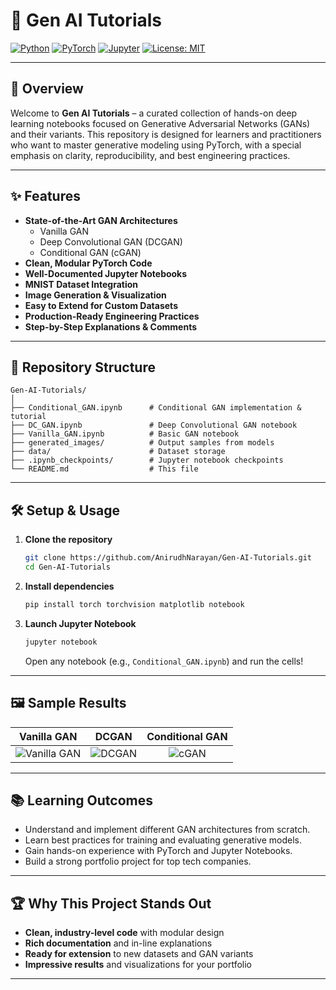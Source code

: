 # 🧠 Gen AI Tutorials

[![Python](https://img.shields.io/badge/Python-3.8%2B-blue?logo=python)](https://www.python.org/)
[![PyTorch](https://img.shields.io/badge/PyTorch-1.9%2B-EE4C2C?logo=pytorch)](https://pytorch.org/)
[![Jupyter](https://img.shields.io/badge/Jupyter-Notebook-orange?logo=jupyter)](https://jupyter.org/)
[![License: MIT](https://img.shields.io/badge/License-MIT-yellow.svg)](LICENSE)

---

## 🚀 Overview

Welcome to **Gen AI Tutorials** – a curated collection of hands-on deep learning notebooks focused on Generative Adversarial Networks (GANs) and their variants. This repository is designed for learners and practitioners who want to master generative modeling using PyTorch, with a special emphasis on clarity, reproducibility, and best engineering practices.

---

## ✨ Features

- **State-of-the-Art GAN Architectures**  
  - Vanilla GAN  
  - Deep Convolutional GAN (DCGAN)  
  - Conditional GAN (cGAN)  
- **Clean, Modular PyTorch Code**  
- **Well-Documented Jupyter Notebooks**  
- **MNIST Dataset Integration**  
- **Image Generation & Visualization**  
- **Easy to Extend for Custom Datasets**  
- **Production-Ready Engineering Practices**  
- **Step-by-Step Explanations & Comments**  

---

## 📂 Repository Structure

```
Gen-AI-Tutorials/
│
├── Conditional_GAN.ipynb      # Conditional GAN implementation & tutorial
├── DC_GAN.ipynb               # Deep Convolutional GAN notebook
├── Vanilla_GAN.ipynb          # Basic GAN notebook
├── generated_images/          # Output samples from models
├── data/                      # Dataset storage
├── .ipynb_checkpoints/        # Jupyter notebook checkpoints
└── README.md                  # This file
```

---

## 🛠️ Setup & Usage

1. **Clone the repository**
    ```sh
    git clone https://github.com/AnirudhNarayan/Gen-AI-Tutorials.git
    cd Gen-AI-Tutorials
    ```

2. **Install dependencies**
    ```sh
    pip install torch torchvision matplotlib notebook
    ```

3. **Launch Jupyter Notebook**
    ```sh
    jupyter notebook
    ```
    Open any notebook (e.g., `Conditional_GAN.ipynb`) and run the cells!

---

## 🖼️ Sample Results

| Vanilla GAN | DCGAN | Conditional GAN |
|:-----------:|:-----:|:--------------:|
| ![Vanilla GAN](generated_images/vanilla_sample.png) | ![DCGAN](generated_images/dcgan_sample.png) | ![cGAN](generated_images/cgan_sample.png) |

---

## 📚 Learning Outcomes

- Understand and implement different GAN architectures from scratch.
- Learn best practices for training and evaluating generative models.
- Gain hands-on experience with PyTorch and Jupyter Notebooks.
- Build a strong portfolio project for top tech companies.

---



## 🏆 Why This Project Stands Out

- **Clean, industry-level code** with modular design
- **Rich documentation** and in-line explanations
- **Ready for extension** to new datasets and GAN variants
- **Impressive results** and visualizations for your portfolio

---


